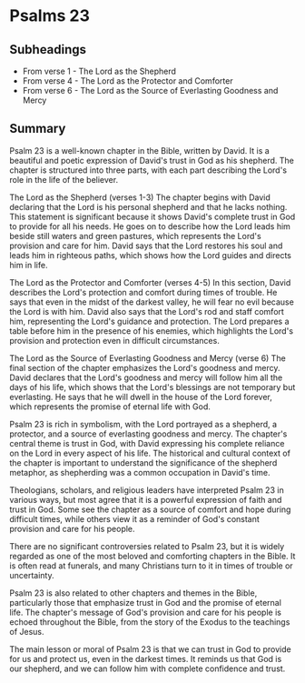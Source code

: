# Psalms 23

## Subheadings

* From verse 1 - The Lord as the Shepherd
* From verse 4 - The Lord as the Protector and Comforter
* From verse 6 - The Lord as the Source of Everlasting Goodness and Mercy

## Summary

Psalm 23 is a well-known chapter in the Bible, written by David. It is a beautiful and poetic expression of David's trust in God as his shepherd. The chapter is structured into three parts, with each part describing the Lord's role in the life of the believer.

The Lord as the Shepherd (verses 1-3)
The chapter begins with David declaring that the Lord is his personal shepherd and that he lacks nothing. This statement is significant because it shows David's complete trust in God to provide for all his needs. He goes on to describe how the Lord leads him beside still waters and green pastures, which represents the Lord's provision and care for him. David says that the Lord restores his soul and leads him in righteous paths, which shows how the Lord guides and directs him in life.

The Lord as the Protector and Comforter (verses 4-5)
In this section, David describes the Lord's protection and comfort during times of trouble. He says that even in the midst of the darkest valley, he will fear no evil because the Lord is with him. David also says that the Lord's rod and staff comfort him, representing the Lord's guidance and protection. The Lord prepares a table before him in the presence of his enemies, which highlights the Lord's provision and protection even in difficult circumstances.

The Lord as the Source of Everlasting Goodness and Mercy (verse 6)
The final section of the chapter emphasizes the Lord's goodness and mercy. David declares that the Lord's goodness and mercy will follow him all the days of his life, which shows that the Lord's blessings are not temporary but everlasting. He says that he will dwell in the house of the Lord forever, which represents the promise of eternal life with God.

Psalm 23 is rich in symbolism, with the Lord portrayed as a shepherd, a protector, and a source of everlasting goodness and mercy. The chapter's central theme is trust in God, with David expressing his complete reliance on the Lord in every aspect of his life. The historical and cultural context of the chapter is important to understand the significance of the shepherd metaphor, as shepherding was a common occupation in David's time.

Theologians, scholars, and religious leaders have interpreted Psalm 23 in various ways, but most agree that it is a powerful expression of faith and trust in God. Some see the chapter as a source of comfort and hope during difficult times, while others view it as a reminder of God's constant provision and care for his people.

There are no significant controversies related to Psalm 23, but it is widely regarded as one of the most beloved and comforting chapters in the Bible. It is often read at funerals, and many Christians turn to it in times of trouble or uncertainty.

Psalm 23 is also related to other chapters and themes in the Bible, particularly those that emphasize trust in God and the promise of eternal life. The chapter's message of God's provision and care for his people is echoed throughout the Bible, from the story of the Exodus to the teachings of Jesus.

The main lesson or moral of Psalm 23 is that we can trust in God to provide for us and protect us, even in the darkest times. It reminds us that God is our shepherd, and we can follow him with complete confidence and trust.